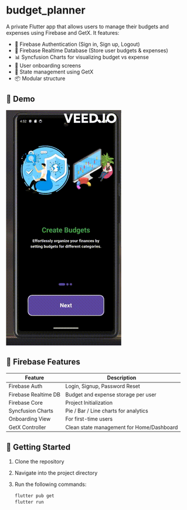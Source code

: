 # budget_planner

A private Flutter app that allows users to manage their budgets and expenses using Firebase and GetX. It features:

- 🔐 Firebase Authentication (Sign in, Sign up, Logout)
- 💾 Firebase Realtime Database (Store user budgets & expenses)
- 📊 Syncfusion Charts for visualizing budget vs expense
- 👤 User onboarding screens
- 🔁 State management using GetX
- 📦 Modular structure

## 📸 Demo

![Demo](assets/images/demo.gif)

## 🔧 Firebase Features 

| Feature               | Description                                 |
|------------------------|---------------------------------------------|
| Firebase Auth          | Login, Signup, Password Reset               |
| Firebase Realtime DB   | Budget and expense storage per user         |
| Firebase Core          | Project Initialization                      |
| Syncfusion Charts      | Pie / Bar / Line charts for analytics       |
| Onboarding View        | For first-time users                        |
| GetX Controller        | Clean state management for Home/Dashboard   |

## 🚀 Getting Started

1. Clone the repository  
2. Navigate into the project directory  
3. Run the following commands:

   ```bash
   flutter pub get
   flutter run
